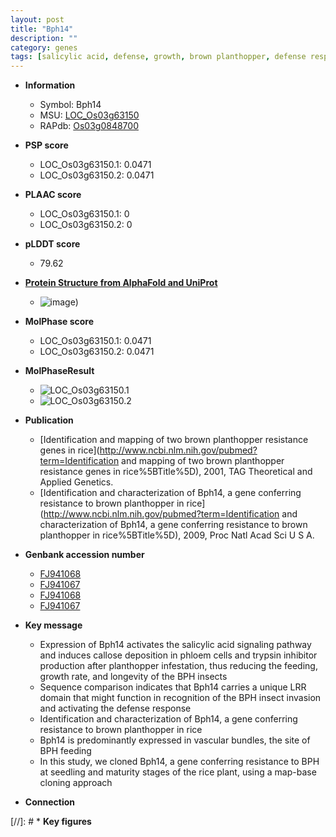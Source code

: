 ```yaml
---
layout: post
title: "Bph14"
description: ""
category: genes
tags: [salicylic acid, defense, growth, brown planthopper, defense response, vascular bundle, insect, seedling]
---
```


* **Information**  
    + Symbol: Bph14  
    + MSU: [LOC_Os03g63150](http://rice.plantbiology.msu.edu/cgi-bin/ORF_infopage.cgi?orf=LOC_Os03g63150)  
    + RAPdb: [Os03g0848700](http://rapdb.dna.affrc.go.jp/viewer/gbrowse_details/irgsp1?name=Os03g0848700)  

* **PSP score**  
    + LOC_Os03g63150.1: 0.0471 
    + LOC_Os03g63150.2: 0.0471 

* **PLAAC score**  
    + LOC_Os03g63150.1: 0 
    + LOC_Os03g63150.2: 0 

* **pLDDT score**
    + 79.62

* **[Protein Structure from AlphaFold and UniProt](https://www.uniprot.org/uniprotkb/Q10AL3/entry#structure)**
    + ![image](https://ricepsp.github.io/images/Q1/AF-Q10AL3-F1.png))

* **MolPhase score**
    + LOC_Os03g63150.1: 0.0471
    + LOC_Os03g63150.2: 0.0471

* **MolPhaseResult**
    + ![LOC_Os03g63150.1](https://ricepsp.github.io/pictures/LOC_Os03g/LOC_Os03g63150.1.png)
    + ![LOC_Os03g63150.2](https://ricepsp.github.io/pictures/LOC_Os03g/LOC_Os03g63150.2.png)

* **Publication**  
    + [Identification and mapping of two brown planthopper resistance genes in rice](http://www.ncbi.nlm.nih.gov/pubmed?term=Identification and mapping of two brown planthopper resistance genes in rice%5BTitle%5D), 2001, TAG Theoretical and Applied Genetics.
    + [Identification and characterization of Bph14, a gene conferring resistance to brown planthopper in rice](http://www.ncbi.nlm.nih.gov/pubmed?term=Identification and characterization of Bph14, a gene conferring resistance to brown planthopper in rice%5BTitle%5D), 2009, Proc Natl Acad Sci U S A.

* **Genbank accession number**  
    + [FJ941068](http://www.ncbi.nlm.nih.gov/nuccore/FJ941068)
    + [FJ941067](http://www.ncbi.nlm.nih.gov/nuccore/FJ941067)
    + [FJ941068](http://www.ncbi.nlm.nih.gov/nuccore/FJ941068)
    + [FJ941067](http://www.ncbi.nlm.nih.gov/nuccore/FJ941067)

* **Key message**  
    + Expression of Bph14 activates the salicylic acid signaling pathway and induces callose deposition in phloem cells and trypsin inhibitor production after planthopper infestation, thus reducing the feeding, growth rate, and longevity of the BPH insects
    + Sequence comparison indicates that Bph14 carries a unique LRR domain that might function in recognition of the BPH insect invasion and activating the defense response
    + Identification and characterization of Bph14, a gene conferring resistance to brown planthopper in rice
    + Bph14 is predominantly expressed in vascular bundles, the site of BPH feeding
    + In this study, we cloned Bph14, a gene conferring resistance to BPH at seedling and maturity stages of the rice plant, using a map-base cloning approach

* **Connection**  

[//]: # * **Key figures**  


